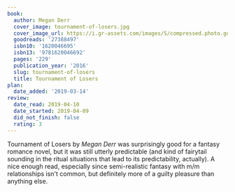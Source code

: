 ```yaml
---
book:
  author: Megan Derr
  cover_image: tournament-of-losers.jpg
  cover_image_url: https://i.gr-assets.com/images/S/compressed.photo.goodreads.com/books/1446132545l/27388497._SX98_.jpg
  goodreads: '27388497'
  isbn10: '1620046695'
  isbn13: '9781620046692'
  pages: '229'
  publication_year: '2016'
  slug: tournament-of-losers
  title: Tournament of Losers
plan:
  date_added: '2019-03-14'
review:
  date_read: 2019-04-10
  date_started: 2019-04-09
  did_not_finish: false
  rating: 3
---
```


Tournament of Losers by *Megan Derr* was surprisingly good for a fantasy romance novel, but it was still utterly predictable (and kind of fairytail sounding in the ritual situations that lead to its predictability, actually). A nice enough read, especially since semi-realistic fantasy with m/m relationships isn't common, but definitely more of a guilty pleasure than anything else.

